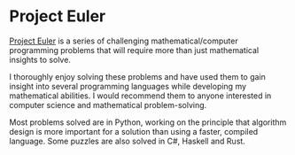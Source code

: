 # Project Euler

[Project Euler](https://projecteuler.net/) is a series of challenging mathematical/computer programming problems that will require more than just mathematical insights to solve.

I thoroughly enjoy solving these problems and have used them to gain insight into several programming languages while developing my mathematical abilities. I would recommend them to anyone interested in computer science and mathematical problem-solving.

Most problems solved are in Python, working on the principle that algorithm design is more important for a solution than using a faster, compiled language. Some puzzles are also solved in C#, Haskell and Rust.

